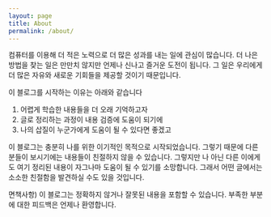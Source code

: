 ```yaml
---
layout: page
title: About
permalink: /about/
---
```

컴퓨터를 이용해 더 적은 노력으로 더 많은 성과를 내는 일에 관심이 많습니다. 더 나은 방법을 찾는 일은 만만치 않지만 언제나 신나고 즐거운 도전이 됩니다. 그 일은 우리에게 더 많은 자유와 새로운 기회들을 제공할 것이기 때문입니다.

이 블로그를 시작하는 이유는 아래와 같습니다
1. 어렵게 학습한 내용들을 더 오래 기억하고자
1. 글로 정리하는 과정이 내용 검증에 도움이 되기에
1. 나의 삽질이 누군가에게 도움이 될 수 있다면 좋겠고

이 블로그는 충분히 나를 위한 이기적인 목적으로 시작되었습니다. 그렇기 때문에 다른 분들이 보시기에는 내용들이 친절하지 않을 수 있습니다. 그렇지만 나 아닌 다른 이에게도 여기 정리된 내용이 자그나마 도움이 될 수 있기를 소망합니다. 그래서 어떤 글에서는 소소한 친절함을 발견하실 수도 있을 것입니다.

면책사항) 이 블로그는 정확하지 않거나 잘못된 내용을 포함할 수 있습니다. 부족한 부분에 대한 피드백은 언제나 환영합니다.
